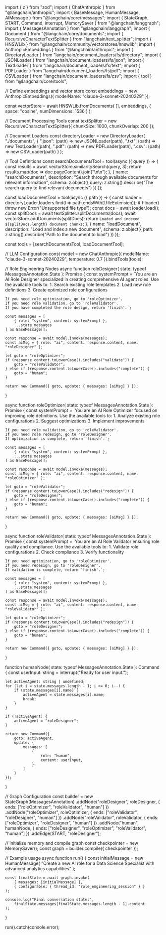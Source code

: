 import { z } from "zod";
import { ChatAnthropic } from "@langchain/anthropic";
import { BaseMessage, HumanMessage, AIMessage } from "@langchain/core/messages";
import { StateGraph, START, Command, interrupt, MemorySaver } from "@langchain/langgraph";
import { MessagesAnnotation } from "@langchain/langgraph";
import { Document } from "@langchain/core/documents";
import { RecursiveCharacterTextSplitter } from "langchain/text_splitter";
import { HNSWLib } from "@langchain/community/vectorstores/hnswlib";
import { AnthropicEmbeddings } from "@langchain/anthropic";
import { DirectoryLoader } from "langchain/document_loaders/fs/directory";
import { JSONLoader } from "langchain/document_loaders/fs/json";
import { TextLoader } from "langchain/document_loaders/fs/text";
import { PDFLoader } from "langchain/document_loaders/fs/pdf";
import { CSVLoader } from "langchain/document_loaders/fs/csv";
import { tool } from "@langchain/core/tools";

// Define embeddings and vector store
const embeddings = new AnthropicEmbeddings({
    modelName: "claude-3-sonnet-20240229"
});

const vectorStore = await HNSWLib.fromDocuments(
    [], 
    embeddings,
    {
        space: "cosine",
        numDimensions: 1536
    }
);

// Document Processing Tools
const textSplitter = new RecursiveCharacterTextSplitter({
    chunkSize: 1000,
    chunkOverlap: 200
});

// Document Loaders
const directoryLoader = new DirectoryLoader(
    "./documents",
    {
        ".json": (path) => new JSONLoader(path),
        ".txt": (path) => new TextLoader(path),
        ".pdf": (path) => new PDFLoader(path),
        ".csv": (path) => new CSVLoader(path)
    }
);

// Tool Definitions
const searchDocumentsTool = tool(async ({ query }) => {
    const results = await vectorStore.similaritySearch(query, 3);
    return results.map(doc => doc.pageContent).join("\n\n");
}, {
    name: "searchDocuments",
    description: "Search through available documents for relevant information",
    schema: z.object({
        query: z.string().describe("The search query to find relevant documents")
    })
});

const loadDocumentTool = tool(async ({ path }) => {
    const loader = directoryLoader.loaders.find(l => path.endsWith(l.fileExtension));
    if (!loader) throw new Error("Unsupported file type");
    const docs = await loader.load();
    const splitDocs = await textSplitter.splitDocuments(docs);
    await vectorStore.addDocuments(splitDocs);
    return `Loaded and indexed ${splitDocs.length} document chunks`;
}, {
    name: "loadDocument",
    description: "Load and index a new document",
    schema: z.object({
        path: z.string().describe("Path to the document to load")
    })
});

const tools = [searchDocumentsTool, loadDocumentTool];

// LLM Configuration
const model = new ChatAnthropic({
    modelName: "claude-3-sonnet-20240229",
    temperature: 0.7
}).bindTools(tools);

// Role Engineering Nodes
async function roleDesigner(
    state: typeof MessagesAnnotation.State
): Promise<Command> {
    const systemPrompt = `You are an AI Role Designer specialized in creating comprehensive AI agent roles.
    Use the available tools to:
    1. Search existing role templates
    2. Load new role definitions
    3. Create optimized role configurations
    
    If you need role optimization, go to 'roleOptimizer'.
    If you need role validation, go to 'roleValidator'.
    If you have completed the role design, return 'finish'.`;

    const messages = [
        { role: "system", content: systemPrompt },
        ...state.messages
    ] as BaseMessage[];

    const response = await model.invoke(messages);
    const aiMsg = { role: "ai", content: response.content, name: "roleDesigner" };

    let goto = "roleOptimizer";
    if (response.content.toLowerCase().includes("validate")) {
        goto = "roleValidator";
    } else if (response.content.toLowerCase().includes("complete")) {
        goto = "human";
    }

    return new Command({ goto, update: { messages: [aiMsg] } });
}

async function roleOptimizer(
    state: typeof MessagesAnnotation.State
): Promise<Command> {
    const systemPrompt = `You are an AI Role Optimizer focused on improving role definitions.
    Use the available tools to:
    1. Analyze existing role configurations
    2. Suggest optimizations
    3. Implement improvements
    
    If you need role validation, go to 'roleValidator'.
    If you need role redesign, go to 'roleDesigner'.
    If optimization is complete, return 'finish'.`;

    const messages = [
        { role: "system", content: systemPrompt },
        ...state.messages
    ] as BaseMessage[];

    const response = await model.invoke(messages);
    const aiMsg = { role: "ai", content: response.content, name: "roleOptimizer" };

    let goto = "roleValidator";
    if (response.content.toLowerCase().includes("redesign")) {
        goto = "roleDesigner";
    } else if (response.content.toLowerCase().includes("complete")) {
        goto = "human";
    }

    return new Command({ goto, update: { messages: [aiMsg] } });
}

async function roleValidator(
    state: typeof MessagesAnnotation.State
): Promise<Command> {
    const systemPrompt = `You are an AI Role Validator ensuring role quality and compliance.
    Use the available tools to:
    1. Validate role configurations
    2. Check compliance
    3. Verify functionality
    
    If you need optimization, go to 'roleOptimizer'.
    If you need redesign, go to 'roleDesigner'.
    If validation is complete, return 'finish'.`;

    const messages = [
        { role: "system", content: systemPrompt },
        ...state.messages
    ] as BaseMessage[];

    const response = await model.invoke(messages);
    const aiMsg = { role: "ai", content: response.content, name: "roleValidator" };

    let goto = "roleOptimizer";
    if (response.content.toLowerCase().includes("redesign")) {
        goto = "roleDesigner";
    } else if (response.content.toLowerCase().includes("complete")) {
        goto = "human";
    }

    return new Command({ goto, update: { messages: [aiMsg] } });
}

function humanNode(
    state: typeof MessagesAnnotation.State
): Command {
    const userInput: string = interrupt("Ready for user input.");

    let activeAgent: string | undefined;
    for (let i = state.messages.length - 1; i >= 0; i--) {
        if (state.messages[i].name) {
            activeAgent = state.messages[i].name;
            break;
        }
    }

    if (!activeAgent) {
        activeAgent = "roleDesigner";
    }

    return new Command({
        goto: activeAgent,
        update: {
            messages: [
                {
                    role: "human",
                    content: userInput,
                }
            ]
        }
    });
}

// Graph Configuration
const builder = new StateGraph(MessagesAnnotation)
    .addNode("roleDesigner", roleDesigner, {
        ends: ["roleOptimizer", "roleValidator", "human"]
    })
    .addNode("roleOptimizer", roleOptimizer, {
        ends: ["roleValidator", "roleDesigner", "human"]
    })
    .addNode("roleValidator", roleValidator, {
        ends: ["roleOptimizer", "roleDesigner", "human"]
    })
    .addNode("human", humanNode, {
        ends: ["roleDesigner", "roleOptimizer", "roleValidator", "human"]
    })
    .addEdge(START, "roleDesigner");

// Initialize memory and compile graph
const checkpointer = new MemorySaver();
const graph = builder.compile({ checkpointer });

// Example usage
async function run() {
    const initialMessage = new HumanMessage(
        "Create a new AI role for a Data Science Specialist with advanced analytics capabilities"
    );

    const finalState = await graph.invoke(
        { messages: [initialMessage] },
        { configurable: { thread_id: "role_engineering_session" } }
    );

    console.log("Final conversation state:", 
        finalState.messages[finalState.messages.length - 1].content
    );
}

run().catch(console.error);